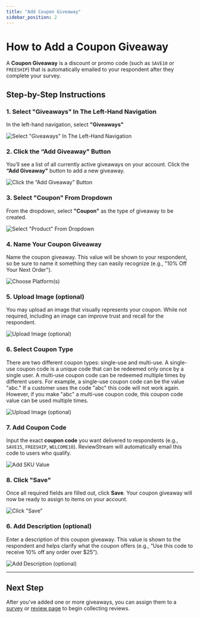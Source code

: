 ```yaml
---
title: "Add Coupon Giveaway"
sidebar_position: 2
---
```


# How to Add a Coupon Giveaway

A **Coupon Giveaway** is a discount or promo code (such as `SAVE10` or `FREESHIP`) that is automatically emailed to your respondent after they complete your survey.

## Step-by-Step Instructions

### 1. Select "Giveaways" In The Left-Hand Navigation

In the left-hand navigation, select **"Giveaways"**

![Select "Giveaways" In The Left-Hand Navigation](/img/giveaways/giveaways.png)

### 2. Click the “Add Giveaway" Button

You’ll see a list of all currently active giveaways on your account. Click the **“Add Giveaway"** button to add a new giveaway.

![Click the “Add Giveaway" Button](/img/giveaways/add.png)

### 3. Select "Coupon" From Dropdown

From the dropdown, select **"Coupon"** as the type of giveaway to be created.

![Select "Product" From Dropdown](/img/giveaways/coupon.png)

### 4. Name Your Coupon Giveaway

Name the coupon giveaway. This value will be shown to your respondent, so be sure to name it something they can easily recognize (e.g., "10% Off Your Next Order").

![Choose Platform(s)](/img/giveaways/name.png)

### 5. Upload Image (optional)

You may upload an image that visually represents your coupon. While not required, including an image can improve trust and recall for the respondent.

![Upload Image (optional)](/img/giveaways/image.png)

### 6. Select Coupon Type

There are two different coupon types: single-use and multi-use. A single-use coupon code is a unique code that can be redeemed only once by a single user. A multi-use coupon code can be redeemed multiple times by different users. For example, a single-use coupon code can be the value "abc." If a customer uses the code "abc" this code will not work again. However, if you make "abc" a multi-use coupon code, this coupon code value can be used multiple times.

![Upload Image (optional)](/img/giveaways/image.png)

### 7. Add Coupon Code

Input the exact **coupon code** you want delivered to respondents (e.g., `SAVE15`, `FREESHIP`, `WELCOME10`). ReviewStream will automatically email this code to users who qualify.

![Add SKU Value](/img/giveaways/sku.png)

### 8. Click "Save"

Once all required fields are filled out, click **Save**. Your coupon giveaway will now be ready to assign to items on your account.

![Click "Save"](/img/giveaways/save.png)

### 6. Add Description (optional)

Enter a description of this coupon giveaway. This value is shown to the respondent and helps clarify what the coupon offers (e.g., “Use this code to receive 10% off any order over $25”).

![Add Description (optional)](/img/giveaways/description.png)

---

## Next Step

After you've added one or more giveaways, you can assign them to a [survey](../landingpages/survey) or [review page](../landingpages/reviewpage) to begin collecting reviews.
